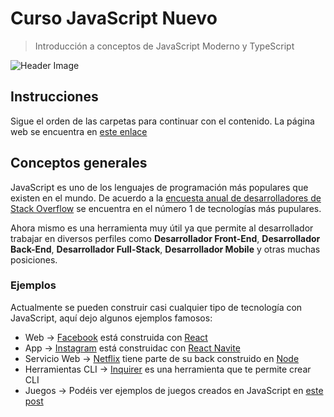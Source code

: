 # Curso JavaScript Nuevo

> Introducción a conceptos de JavaScript Moderno y TypeScript

![Header Image](/meta/0_header.png)

## Instrucciones

Sigue el orden de las carpetas para continuar con el contenido. La página web se encuentra en [este enlace](https://javascript-course-threepoints.netlify.app/)

## Conceptos generales

JavaScript es uno de los lenguajes de programación más populares que existen en el mundo.
De acuerdo a la [encuesta anual de desarrolladores de Stack Overflow](https://insights.stackoverflow.com/survey/2020) se encuentra en el número 1 de tecnologías más pupulares.

Ahora mismo es una herramienta muy útil ya que permite al desarrollador trabajar en diversos perfiles como **Desarrollador Front-End**, **Desarrollador Back-End**, **Desarrollador Full-Stack**, **Desarrollador Mobile** y otras muchas posiciones.

### Ejemplos

Actualmente se pueden construir casi cualquier tipo de tecnología con JavaScript, aquí dejo algunos ejemplos famosos:

* Web -> [Facebook](https://www.facebook.com) está construida con [React](https://reactjs.org)
* App -> [Instagram](https://www.instagram.com) está construidac con [React Navite](https://reactnative.dev)
* Servicio Web -> [Netflix](https://www.netflix.com) tiene parte de su back construido en [Node](https://nodejs.org/en/)
* Herramientas CLI -> [Inquirer](https://github.com/SBoudrias/Inquirer.js) es una herramienta que te permite crear CLI
* Juegos -> Podéis ver ejemplos de juegos creados en JavaScript en [este post](https://dev.to/gscode/10-best-of-javascript-games-3mjj)
